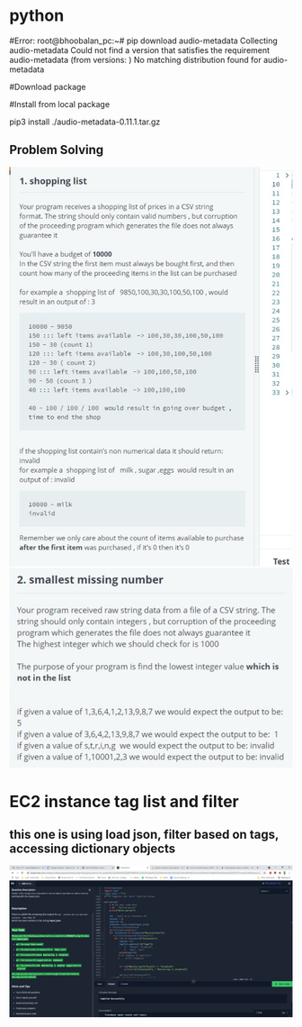 # python

#Error:
root@bhoobalan_pc:~# pip download audio-metadata
Collecting audio-metadata
  Could not find a version that satisfies the requirement audio-metadata (from versions: )
No matching distribution found for audio-metadata

#Download package

#Install from local package

pip3 install ./audio-metadata-0.11.1.tar.gz

## Problem Solving

![Shopping list problem](./shopping_list.jpg)![Smallest Number](./smallest_number.jpg)

# EC2 instance tag list and filter
## this one is using load json, filter based on tags, accessing dictionary objects
![EC2 instance](./python%20problem.png)
